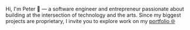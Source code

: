 Hi, I'm Peter 👋 — a software engineer and entrepreneur passionate about building at the intersection of technology and the arts. Since my biggest projects are proprietary, I invite you to explore work on my [portfolio 🌐]("zpeterli.com")
